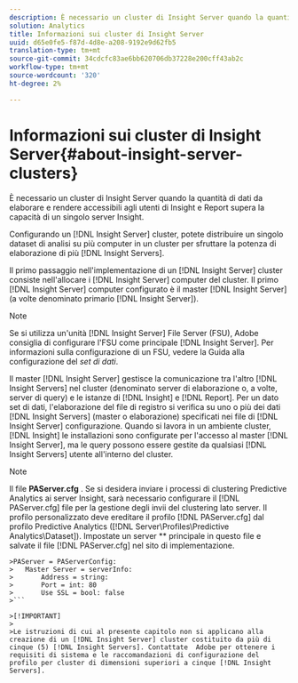 ```yaml
---
description: È necessario un cluster di Insight Server quando la quantità di dati da elaborare e rendere accessibili agli utenti di Insight e Report supera la capacità di un singolo server Insight.
solution: Analytics
title: Informazioni sui cluster di Insight Server
uuid: d65e0fe5-f87d-4d8e-a208-9192e9d62fb5
translation-type: tm+mt
source-git-commit: 34cdcfc83ae6bb620706db37228e200cff43ab2c
workflow-type: tm+mt
source-wordcount: '320'
ht-degree: 2%

---
```



# Informazioni sui cluster di Insight Server{#about-insight-server-clusters}

È necessario un cluster di Insight Server quando la quantità di dati da elaborare e rendere accessibili agli utenti di Insight e Report supera la capacità di un singolo server Insight.

Configurando un [!DNL Insight Server] cluster, potete distribuire un singolo dataset di analisi su più computer in un cluster per sfruttare la potenza di elaborazione di più [!DNL Insight Servers].

Il primo passaggio nell&#39;implementazione di un [!DNL Insight Server] cluster consiste nell&#39;allocare i [!DNL Insight Server] computer del cluster. Il primo [!DNL Insight Server] computer configurato è il master [!DNL Insight Server] (a volte denominato primario [!DNL Insight Server]).

>[!NOTE]
>
>Se si utilizza un&#39;unità [!DNL Insight Server] File Server (FSU),  Adobe consiglia di configurare l&#39;FSU come principale [!DNL Insight Server]. Per informazioni sulla configurazione di un FSU, vedere la Guida alla configurazione del *set di dati*.

Il master [!DNL Insight Server] gestisce la comunicazione tra l&#39;altro [!DNL Insight Servers] nel cluster (denominato server di elaborazione o, a volte, server di query) e le istanze di [!DNL Insight] e [!DNL Report]. Per un dato set di dati, l&#39;elaborazione del file di registro si verifica su uno o più dei dati [!DNL Insight Servers] (master o elaborazione) specificati nei file di [!DNL Insight Server] configurazione. Quando si lavora in un ambiente cluster, [!DNL Insight] le installazioni sono configurate per l&#39;accesso al master [!DNL Insight Server], ma le query possono essere gestite da qualsiasi [!DNL Insight Servers] utente all&#39;interno del cluster.

>[!NOTE]
>
>Il file **PAServer.cfg** . Se si desidera inviare i processi di clustering Predictive Analytics ai server Insight, sarà necessario configurare il [!DNL PAServer.cfg] file per la gestione degli invii del clustering lato server. Il profilo personalizzato deve ereditare il profilo [!DNL PAServer.cfg] dal profilo Predictive Analytics ([!DNL Server\Profiles\Predictive Analytics\Dataset]). Impostate un server ** principale in questo file e salvate il file [!DNL PAServer.cfg] nel sito di implementazione.
>
>
```
>PAServer = PAServerConfig: 
>   Master Server = serverInfo: 
>       Address = string: 
>       Port = int: 80
>       Use SSL = bool: false
>```

>[!IMPORTANT]
>
>Le istruzioni di cui al presente capitolo non si applicano alla creazione di un [!DNL Insight Server] cluster costituito da più di cinque (5) [!DNL Insight Servers]. Contattate  Adobe per ottenere i requisiti di sistema e le raccomandazioni di configurazione del profilo per cluster di dimensioni superiori a cinque [!DNL Insight Servers].
